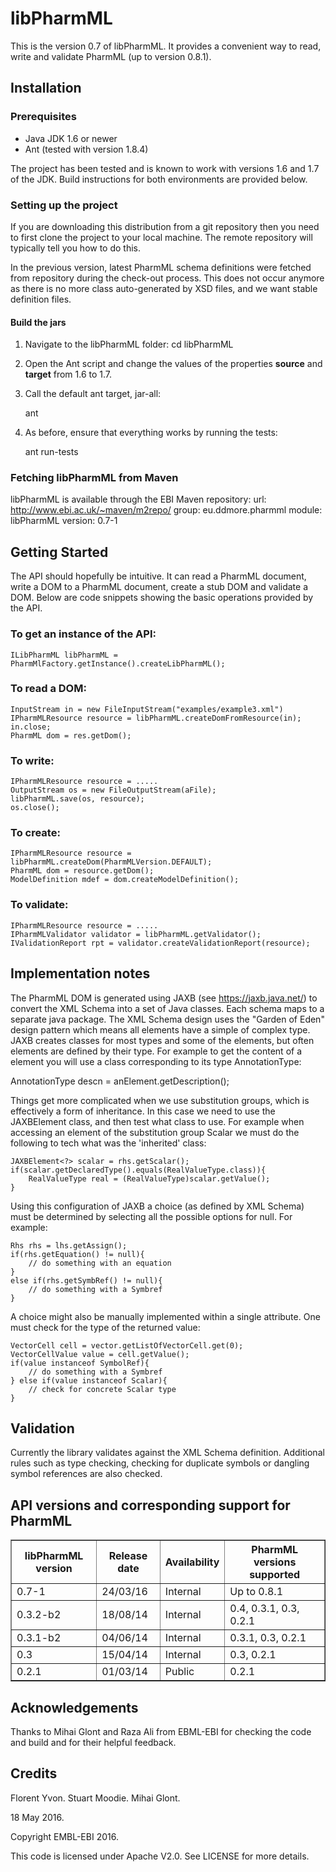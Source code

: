 # libPharmML

This is the version 0.7 of libPharmML. It provides a convenient
way to read, write and validate PharmML (up to version 0.8.1).


## Installation
### Prerequisites

* Java JDK 1.6 or newer
* Ant (tested with version 1.8.4)

The project has been tested and is known to work with versions 1.6 and 1.7
of the JDK. Build instructions for both environments are provided below.

### Setting up the project
If you are downloading this distribution from a git repository then
you need to first clone the project to your local machine. The remote
repository will typically tell you how to do this.

In the previous version, latest PharmML schema definitions were fetched from 
repository during the check-out process. This does not occur anymore as there
is no more class auto-generated by XSD files, and we want stable definition files.

#### Build the jars
1. Navigate to the libPharmML folder:
    cd libPharmML

2. Open the Ant script and change the values of the properties **source**
and **target** from 1.6 to 1.7.

3. Call the default ant target, jar-all:

    ant

4. As before, ensure that everything works by running the tests:

    ant run-tests
    
### Fetching libPharmML from Maven
libPharmML is available through the EBI Maven repository:
url: http://www.ebi.ac.uk/~maven/m2repo/
group: eu.ddmore.pharmml
module: libPharmML
version: 0.7-1

## Getting Started

The API should hopefully be intuitive. It can read a PharmML document,
write a DOM to a PharmML document, create a stub DOM and validate a
DOM. Below are code snippets showing the basic operations provided by the API.


### To get an instance of the API:

    ILibPharmML libPharmML = PharmMlFactory.getInstance().createLibPharmML();


### To read a DOM:

    InputStream in = new FileInputStream("examples/example3.xml")
    IPharmMLResource resource = libPharmML.createDomFromResource(in);
    in.close;
    PharmML dom = res.getDom();


### To write:

    IPharmMLResource resource = .....
    OutputStream os = new FileOutputStream(aFile);
    libPharmML.save(os, resource);
    os.close();

### To create:

    IPharmMLResource resource = libPharmML.createDom(PharmMLVersion.DEFAULT);
    PharmML dom = resource.getDom();
    ModelDefinition mdef = dom.createModelDefinition();

### To validate:

    IPharmMLResource resource = .....
    IPharmMLValidator validator = libPharmML.getValidator();
    IValidationReport rpt = validator.createValidationReport(resource);


## Implementation notes

The PharmML DOM is generated using JAXB (see https://jaxb.java.net/)
to convert the XML Schema into a set of Java classes. Each schema maps
to a separate java package. The XML Schema design uses the "Garden of
Eden" design pattern which means all elements have a simple of complex
type. JAXB creates classes for most types and some of the elements,
but often elements are defined by their type. For example to get the
content of a <Description> element you will use a class corresponding
to its type AnnotationType:

AnnotationType descn = anElement.getDescription();

Things get more complicated when we use substitution groups, which is
effectively a form of inheritance. In this case we need to use the
JAXBElement class, and then test what class to use. For example when
accessing an element of the substitution group Scalar we must do the
following to tech what was the 'inherited' class:
       
    JAXBElement<?> scalar = rhs.getScalar();
    if(scalar.getDeclaredType().equals(RealValueType.class)){
        RealValueType real = (RealValueType)scalar.getValue();
    }

Using this configuration of JAXB a choice (as defined by XML Schema)
must be determined by selecting all the possible options for null. For
example:

    Rhs rhs = lhs.getAssign();
    if(rhs.getEquation() != null){
        // do something with an equation
    }
    else if(rhs.getSymbRef() != null){
        // do something with a Symbref
    }
    
A choice might also be manually implemented within a single attribute.
One must check for the type of the returned value:

	VectorCell cell = vector.getListOfVectorCell.get(0);
	VectorCellValue value = cell.getValue();
	if(value instanceof SymbolRef){
		// do something with a Symbref
	} else if(value instanceof Scalar){
		// check for concrete Scalar type
	}

## Validation

Currently the library validates against the XML Schema
definition. Additional rules such as type checking, checking for
duplicate symbols or dangling symbol references are also
checked.

## API versions and corresponding support for PharmML

<table border=1>
	<tr>
		<th>libPharmML version</th><th>Release date</th><th>Availability</th><th>PharmML versions supported</th>
	</tr>
	<tr>
		<td>0.7-1</td><td>24/03/16</td><td>Internal</td><td>Up to 0.8.1</td>
	</tr>
	<tr>
		<td>0.3.2-b2</td><td>18/08/14</td><td>Internal</td><td>0.4, 0.3.1, 0.3, 0.2.1</td>
	</tr>
	<tr>
		<td>0.3.1-b2</td><td>04/06/14</td><td>Internal</td><td>0.3.1, 0.3, 0.2.1</td>
	</tr>
	<tr>
		<td>0.3</td><td>15/04/14</td><td>Internal</td><td>0.3, 0.2.1</td>
	</tr>
	<tr>
		<td>0.2.1</td><td>01/03/14</td><td>Public</td><td>0.2.1</td>
	</tr>
</table>

## Acknowledgements

Thanks to Mihai Glont and Raza Ali from EBML-EBI for checking the
code and build and for their helpful feedback.

## Credits

Florent Yvon.
Stuart Moodie.
Mihai Glont.

18 May 2016.

Copyright EMBL-EBI 2016.


This code is licensed under Apache V2.0. See LICENSE for more details.
